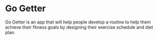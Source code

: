 # Go Getter

<!-- *emphasis* is laid with \*emphasis\*.  -->
Go Getter is an app that will help people develop a routine to help them achieve their fitness goals by designing their exercise schedule and diet plan.